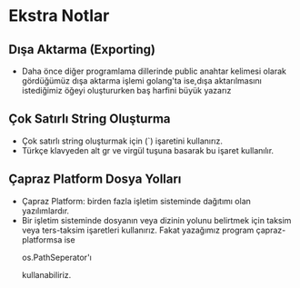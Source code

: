 # Ekstra Notlar

## Dışa Aktarma (Exporting)
+ Daha önce diğer programlama dillerinde public anahtar kelimesi olarak gördüğümüz dışa aktarma işlemi golang'ta ise,dışa aktarılmasını istediğimiz öğeyi oluştururken baş harfini büyük yazarız

## Çok Satırlı String Oluşturma
+ Çok satırlı string oluşturmak için (`) işaretini kullanırız.
+ Türkçe klavyeden alt gr ve virgül tuşuna basarak bu işaret kullanılır.

## Çapraz Platform Dosya Yolları
+ Çapraz Platform: birden fazla işletim sisteminde dağıtımı olan yazılımlardır.
+ Bir işletim sisteminde dosyanın veya dizinin yolunu belirtmek için taksim veya ters-taksim işaretleri kullanırız. Fakat yazağımız program çapraz-platformsa ise <p>os.PathSeperator'ı</p> kullanabiliriz.